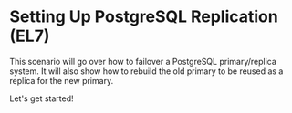 # Setting Up PostgreSQL Replication (EL7) 
This scenario will go over how to failover a PostgreSQL primary/replica system. It will also show how to rebuild the old primary to be reused as a replica for the new primary.
 
Let's get started!
